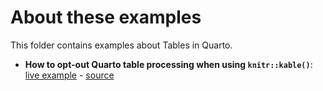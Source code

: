 
# About these examples

This folder contains examples about Tables in Quarto. 

- **How to opt-out Quarto table processing when using `knitr::kable()`**: [live example](https://examples.quarto.pub/opt-out-table-processing-kable/) - [source](tables-quarto-processing-opt-out.qmd)